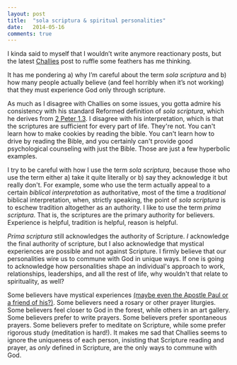 ```yaml
---
layout: post
title:  "sola scriptura & spiritual personalities"
date:   2014-05-16
comments: true
---
```



I kinda said to myself that I wouldn’t write anymore reactionary posts, but the latest [Challies](http://www.challies.com/articles/the-false-teachers-teresa-of-avila) post to ruffle some feathers has me thinking.

It has me pondering a) why I’m careful about the term *sola scriptura* and b) how many people actually believe (and feel horribly when it’s not working) that they must experience God only through scripture.

As much as I disagree with Challies on some issues, you gotta admire his consistency with his standard Reformed definition of *sola scriptura*, which he derives from [2 Peter 1.3](http://biblia.com/bible/esv/2%20Peter%201.3). I disagree with his interpretation, which is that the scriptures are sufficient for every part of life. They're not. You can't learn how to make cookies by reading the bible. You can't learn how to drive by reading the Bible, and you certainly can't provide good psychological counseling with just the Bible. Those are just a few hyperbolic examples.

I try to be careful with how I use the term *sola scriptura*, because those who use the term either a) take it quite literally or b) say they acknowledge it but really don't. For example, some who use the term actually appeal to a certain *biblical interpretation* as authoritative, most of the time a *traditional* biblical interpretation, when, strictly speaking, the point of *sola scriptura* is to eschew tradition altogether as an authority. I like to use the term *prima scriptura*. That is, the scriptures are the primary authority for believers. Experience is helpful, tradition is helpful, reason is helpful.

*Prima scriptura* still acknowledges the authority of Scripture. *I* acknowledge the final authority of scripture, but I also acknowledge that mystical experiences are possible and not against Scripture. I firmly believe that our personalities wire us to commune with God in unique ways. If one is going to acknowledge how personalities shape an individual's approach to work, relationships, leaderships, and all the rest of life, why wouldn't that relate to spirituality, as well?

Some believers have mystical experiences [(maybe even the Apostle Paul or a friend of his?)](http://www.biblegateway.com/passage/?search=2+Corinthians+12.2&version=ESV). Some believers need a rosary or other prayer liturgies. Some believers feel closer to God in the forest, while others in an art gallery. Some believers prefer to write prayers. Some believers prefer spontaneous prayers. Some believers prefer to meditate on Scripture, while some prefer rigorous study (meditation is hard!). It makes me sad that Challies seems to ignore the uniqueness of each person, insisting that Scripture reading and prayer, as *only* defined in Scripture, are the only ways to commune with God. 
